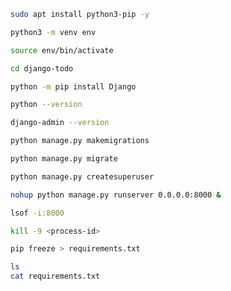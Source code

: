 ```bash
sudo apt install python3-pip -y

```
```bash
python3 -m venv env
```
```bash
source env/bin/activate

```
```bash
cd django-todo
```
```bash
python -m pip install Django
```
```bash
python --version
```
```bash
django-admin --version
```
```bash
python manage.py makemigrations
```
```bash
python manage.py migrate
```
```bash
python manage.py createsuperuser
```
```bash
nohup python manage.py runserver 0.0.0.0:8000 &
```
```bash
lsof -i:8000
```
```bash
kill -9 <process-id>
```
```bash
pip freeze > requirements.txt
```
```bash
ls
cat requirements.txt

```
